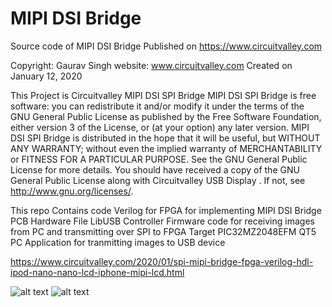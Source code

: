 # MIPI DSI Bridge 
Source code of MIPI DSI Bridge Published on https://www.circuitvalley.com

Copyright:  Gaurav Singh
website: www.circuitvalley.com 
Created on January 12, 2020

This Project is Circuitvalley MIPI DSI SPI Bridge 
MIPI DSI SPI Bridge  is free software: you can redistribute it and/or modify
it under the terms of the GNU General Public License as published by
the Free Software Foundation, either version 3 of the License, or
(at your option) any later version.
MIPI DSI SPI Bridge   is distributed in the hope that it will be useful,
but WITHOUT ANY WARRANTY; without even the implied warranty of
MERCHANTABILITY or FITNESS FOR A PARTICULAR PURPOSE.  See the
GNU General Public License for more details.
You should have received a copy of the GNU General Public License
along with Circuitvalley USB Display .  If not, see <http://www.gnu.org/licenses/>.

This repo Contains code 
Verilog for FPGA for implementing MIPI DSI Bridge
PCB Hardware File 
LibUSB Controller Firmware code for receiving images from PC and transmitting over SPI to FPGA  Target PIC32MZ2048EFM
QT5 PC Application for tranmitting images to USB device

https://www.circuitvalley.com/2020/01/spi-mipi-bridge-fpga-verilog-hdl-ipod-nano-nano-lcd-iphone-mipi-lcd.html

![alt text](https://raw.githubusercontent.com/circuitvalley/mipi_dsi_bridge_fpga/master/Hardware/Images/mipi_fpga_ipod_lcd_nano_6_ipone_verilog_spi_mipi_bridge_driver_vdhl_FPGA%20(1)2.gif)
![alt text](https://raw.githubusercontent.com/circuitvalley/mipi_dsi_bridge_fpga/master/Hardware/Images/mipi_fpga_ipod_lcd_nano_6_ipone_verilog_spi_mipi_bridge_driver_vdhl_FPGA%20(7).JPG)
